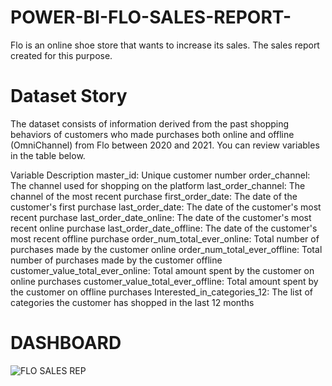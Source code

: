 # POWER-BI-FLO-SALES-REPORT-
Flo is an online shoe store that wants to increase its sales. The sales report created for this purpose.

# Dataset Story
The dataset consists of information derived from the past shopping behaviors of customers who made purchases both online and offline (OmniChannel) from Flo between 2020 and 2021. You can review variables in the table below.

Variable	Description
master_id:	Unique customer number
order_channel:	The channel used for shopping on the platform
last_order_channel:	The channel of the most recent purchase
first_order_date:	The date of the customer's first purchase
last_order_date:	The date of the customer's most recent purchase
last_order_date_online:	The date of the customer's most recent online purchase
last_order_date_offline:	The date of the customer's most recent offline purchase
order_num_total_ever_online:	Total number of purchases made by the customer online
order_num_total_ever_offline:	Total number of purchases made by the customer offline
customer_value_total_ever_online:	Total amount spent by the customer on online purchases
customer_value_total_ever_offline:	Total amount spent by the customer on offline purchases
Interested_in_categories_12:	The list of categories the customer has shopped in the last 12 months

# DASHBOARD

![FLO SALES REP](https://github.com/user-attachments/assets/99df1c01-487a-49a3-8e03-4529ff1e0018)
